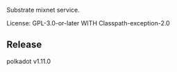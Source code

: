Substrate mixnet service.

License: GPL-3.0-or-later WITH Classpath-exception-2.0


## Release

polkadot v1.11.0
